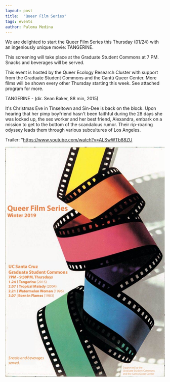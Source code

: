 ```yaml
---
layout: post
title:  "Queer Film Series"
tags: events
author: Paloma Medina
---
```


We are delighted to start the Queer Film Series this Thursday (01/24) with an ingeniously unique movie: TANGERINE.  


This screening will take place at the Graduate Student Commons at 7 PM. Snacks and beverages will be served.  


This event is hosted by the Queer Ecology Research Cluster with support from the Graduate Student Commons and the Cantú Queer Center. More films will be shown every other Thursday starting this week. See attached program for more.  


TANGERINE - (dir. Sean Baker, 88 min, 2015)  


It's Christmas Eve in Tinseltown and Sin-Dee is back on the block. Upon hearing that her pimp boyfriend hasn't been faithful during the 28 days she was locked up, the sex worker and her best friend, Alexandra, embark on a mission to get to the bottom of the scandalous rumor. Their rip-roaring odyssey leads them through various subcultures of Los Angeles.  


Trailer: "https://www.youtube.com/watch?v=ALSwWTb88ZU   


![](/images/film-fest-qerc-final.jpg)
